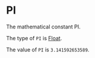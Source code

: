 # PI

The mathematical constant PI.

The type of `PI` is [Float](../Classes/float.md).

The value of `PI` is `3.141592653589`.
